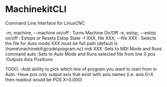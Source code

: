 # MachinekitCLI
Command Line Interface for LinuxCNC

-m, machine, --machine on/off  : Turns Machine On/Off
-e, estop, --estop on/off   : Estops or Resets Estop State
-f XXX, file XXX, --file XXX   : Selects the file for Auto mode XXX must be full 
					   path (default is \home\machinekit\gcode\program.nc)
mdi XXX					:Sets to MDI Mode and Runs command
auto					:Sets to Auto Mode and Runs selected file from line 0
pos						:Outputs Axis Positions

TODO:
-Add ability to pick which line of program you want to start from in Auto
-Have pos only output axis that exist with axis names (i.e. axis.0=X then readout would be POS X=0.000)


